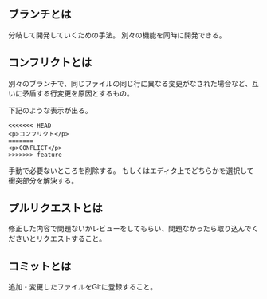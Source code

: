 ﻿<h2 id="branch">ブランチとは</h2>

分岐して開発していくための手法。
別々の機能を同時に開発できる。

<h2 id="conflict">コンフリクトとは</h2>

別々のブランチで、同じファイルの同じ行に異なる変更がなされた場合など、互いに矛盾する行変更を原因とするもの。

下記のような表示が出る。

```
<<<<<<< HEAD
<p>コンフリクト</p>
=======
<p>CONFLICT</p>
>>>>>>> feature
```

手動で必要ないところを削除する。
もしくはエディタ上でどちらかを選択して衝突部分を解決する。

<h2 id="conflict">プルリクエストとは</h2>
修正した内容で問題ないかレビューをしてもらい、問題なかったら取り込んでくださいとリクエストすること。

<h2 id="commit">コミットとは</h2>
追加・変更したファイルをGitに登録すること。
